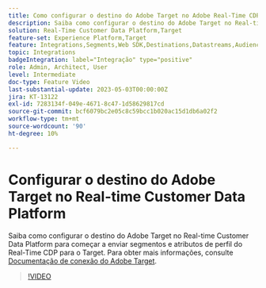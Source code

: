```yaml
---
title: Como configurar o destino do Adobe Target no Adobe Real-Time CDP?
description: Saiba como configurar o destino do Adobe Target no Real-time Customer Data Platform para começar a enviar segmentos e atributos de perfil do Real-Time CDP para o Target.
solution: Real-Time Customer Data Platform,Target
feature-set: Experience Platform,Target
feature: Integrations,Segments,Web SDK,Destinations,Datastreams,Audiences,Experience Targeting
topic: Integrations
badgeIntegration: label="Integração" type="positive"
role: Admin, Architect, User
level: Intermediate
doc-type: Feature Video
last-substantial-update: 2023-05-03T00:00:00Z
jira: KT-13122
exl-id: 7283134f-049e-4671-8c47-1d58629817cd
source-git-commit: bcf6079bc2e05c8c59bcc1b020ac15d1db6a02f2
workflow-type: tm+mt
source-wordcount: '90'
ht-degree: 10%

---
```


# Configurar o destino do Adobe Target no Real-time Customer Data Platform

Saiba como configurar o destino do Adobe Target no Real-time Customer Data Platform para começar a enviar segmentos e atributos de perfil do Real-Time CDP para o Target. Para obter mais informações, consulte [Documentação de conexão do Adobe Target](https://experienceleague.adobe.com/docs/experience-platform/destinations/catalog/personalization/adobe-target-connection.html).

>[!VIDEO](https://video.tv.adobe.com/v/3418799/?learn=on)
